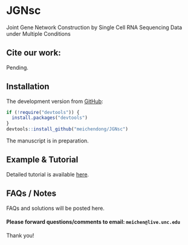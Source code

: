 
<!-- README.md is generated from README.Rmd. Please edit that file -->

# JGNsc

Joint Gene Network Construction by Single Cell RNA Sequencing Data under
Multiple Conditions

## Cite our work:

Pending.

## Installation

The development version from [GitHub](https://github.com/):

``` r
if (!require("devtools")) {
  install.packages("devtools")
}
devtools::install_github("meichendong/JGNsc")
```

The manuscript is in preparation.

## Example & Tutorial

Detailed tutorial is available
[here](https://meichendong.github.io/JGNsc/articles/JGNsc.html).

## FAQs / Notes

FAQs and solutions will be posted here.

#### Please forward questions/comments to email: `meichen@live.unc.edu`

Thank you\!
